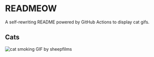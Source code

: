 # READMEOW

A self-rewriting README powered by GitHub Actions to display cat gifs.

## Cats

![cat smoking GIF by sheepfilms](https://media1.giphy.com/media/l0ExdMHUDKteztyfe/200.gif?cid=9acd02da5q8e6sf3bx72o44nm0v50v2gbf49t9uwp2naepq9&ep=v1_gifs_search&rid=200.gif&ct=g)
